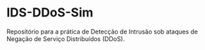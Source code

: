 # IDS-DDoS-Sim
Repositório para a prática de Detecção de Intrusão sob ataques de Negação de Serviço Distribuídos (DDoS).
